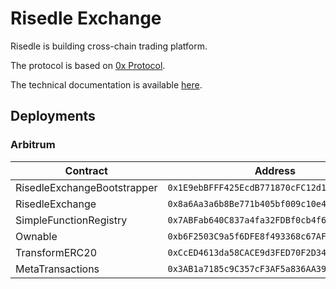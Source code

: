 # Risedle Exchange

Risedle is building cross-chain trading platform.

The protocol is based on [0x Protocol][0x].

The technical documentation is available [here][doc].

[0x]: https://github.com/0xProject/protocol
[doc]: https://protocol.0x.org/en/latest/architecture/overview.html

## Deployments

### Arbitrum

| Contract | Address | Etherscan |
|----------|---------|-----------|
| RisedleExchangeBootstrapper | `0x1E9ebBFFF425EcdB771870cFC12d1Fa4FA39683E` | [link](https://arbiscan.io/address/0x1e9ebbfff425ecdb771870cfc12d1fa4fa39683e) |
| RisedleExchange | `0x8a6Aa3a6b8Be771b405bf009c10e4CA3ef02B89E` | [link](https://arbiscan.io/address/0x8a6aa3a6b8be771b405bf009c10e4ca3ef02b89e) |
| SimpleFunctionRegistry | `0x7ABFab640C837a4fa32FDBf0cb4f65d8A62eD45A` | [link](https://arbiscan.io/address/0x7abfab640c837a4fa32fdbf0cb4f65d8a62ed45a) |
| Ownable | `0xb6F2503C9a5f6DFE8f493368c67AF6c7CEbE7FD2` | [link](https://arbiscan.io/address/0xb6f2503c9a5f6dfe8f493368c67af6c7cebe7fd2) |
| TransformERC20 | `0xCcED4613da58CACE9d3FED70F2D34d91B3a4266A` | [link](https://arbiscan.io/address/0xcced4613da58cace9d3fed70f2d34d91b3a4266a) |
| MetaTransactions | `0x3AB1a7185c9C357cF3AF5a836AA398F8dE89D87c` | [link](https://arbiscan.io/address/0x3ab1a7185c9c357cf3af5a836aa398f8de89d87c) |
